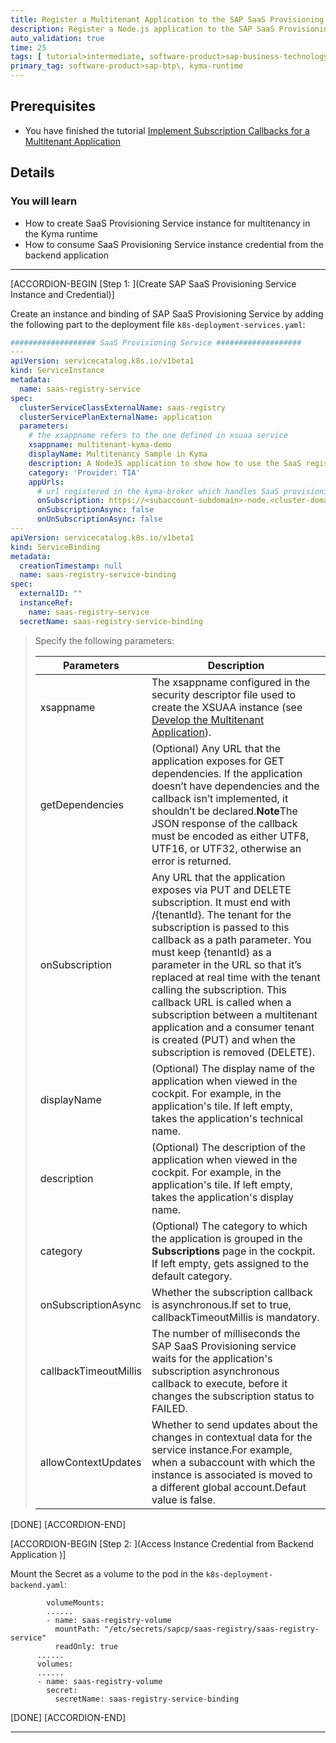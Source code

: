 ```yaml
---
title: Register a Multitenant Application to the SAP SaaS Provisioning Service
description: Register a Node.js application to the SAP SaaS Provisioning Service (saas-registry) in the Kyma runtime to make it available for subscription to SaaS consumer tenants.
auto_validation: true
time: 25
tags: [ tutorial>intermediate, software-product>sap-business-technology-platform]
primary_tag: software-product>sap-btp\, kyma-runtime
---
```


## Prerequisites
- You have finished the tutorial [Implement Subscription Callbacks for a Multitenant Application](implement-subscription-callback-multitenant)

## Details
### You will learn
- How to create SaaS Provisioning Service instance for multitenancy in the Kyma runtime
- How to consume SaaS Provisioning Service instance credential from the backend application


---

[ACCORDION-BEGIN [Step 1: ](Create SAP SaaS Provisioning Service Instance and Credential)]

Create an instance and binding of SAP SaaS Provisioning Service by adding the following part to the deployment file `k8s-deployment-services.yaml`:

```yaml
################### SaaS Provisioning Service ###################
---
apiVersion: servicecatalog.k8s.io/v1beta1
kind: ServiceInstance
metadata:
  name: saas-registry-service
spec:
  clusterServiceClassExternalName: saas-registry
  clusterServicePlanExternalName: application
  parameters:
    # the xsappname refers to the one defined in xsuaa service
    xsappname: multitenant-kyma-demo
    displayName: Multitenancy Sample in Kyma
    description: A NodeJS application to show how to use the SaaS registry to build a multi-tenant application on BTP Kyma Runtime'
    category: 'Provider: TIA'
    appUrls:
      # url registered in the kyma-broker which handles SaaS provisioning (subscription/deletion of saas instances)
      onSubscription: https://<subaccount-subdomain>-node.<cluster-domain>/callback/v1.0/tenants/{tenantId}
      onSubscriptionAsync: false
      onUnSubscriptionAsync: false
---
apiVersion: servicecatalog.k8s.io/v1beta1
kind: ServiceBinding
metadata:
  creationTimestamp: null
  name: saas-registry-service-binding
spec:
  externalID: ""
  instanceRef:
    name: saas-registry-service
  secretName: saas-registry-service-binding
```

> Specify the following parameters:
>
> | Parameters            | Description                                                  |
> | --------------------- | ------------------------------------------------------------ |
> | xsappname             | The xsappname configured in the security descriptor file used to create the XSUAA instance (see [Develop the Multitenant Application](https://help.sap.com/products/BTP/65de2977205c403bbc107264b8eccf4b/ff540477f5404e3da2a8ce23dcee602a.html??locale=en-US&version=Cloud)). |
> | getDependencies       | (Optional) Any URL that the application exposes for GET dependencies. If the application doesn’t have dependencies and the callback isn’t implemented, it shouldn’t be declared.**Note**The JSON response of the callback must be encoded as either UTF8, UTF16, or UTF32, otherwise an error is returned. |
> | onSubscription        | Any URL that the application exposes via PUT and DELETE subscription. It must end with /{tenantId}. The tenant for the subscription is passed to this callback as a path parameter. You must keep {tenantId} as a parameter in the URL so that it’s replaced at real time with the tenant calling the subscription. This callback URL is called when a subscription between a multitenant application and a consumer tenant is created (PUT) and when the subscription is removed (DELETE). |
> | displayName           | (Optional) The display name of the application when viewed in the cockpit. For example, in the application's tile. If left empty, takes the application's technical name. |
> | description           | (Optional) The description of the application when viewed in the cockpit. For example, in the application's tile. If left empty, takes the application's display name. |
> | category              | (Optional) The category to which the application is grouped in the **Subscriptions** page in the cockpit. If left empty, gets assigned to the default category. |
> | onSubscriptionAsync   | Whether the subscription callback is asynchronous.If set to true, callbackTimeoutMillis is mandatory. |
> | callbackTimeoutMillis | The number of milliseconds the SAP SaaS Provisioning service waits for the application's subscription asynchronous callback to execute, before it changes the subscription status to FAILED. |
> | allowContextUpdates   | Whether to send updates about the changes in contextual data for the service instance.For example, when a subaccount with which the instance is associated is moved to a different global account.Defaut value is false. |
>




[DONE]
[ACCORDION-END]

[ACCORDION-BEGIN [Step 2: ](Access Instance Credential from Backend Application )]

Mount the Secret as a volume to the pod in the `k8s-deployment-backend.yaml`:

```yaml[3-5,9-11]
        volumeMounts:
        ......
        - name: saas-registry-volume
          mountPath: "/etc/secrets/sapcp/saas-registry/saas-registry-service"
          readOnly: true
      ......
      volumes:
      ......
      - name: saas-registry-volume
        secret:
          secretName: saas-registry-service-binding
```


[DONE]
[ACCORDION-END]


---
